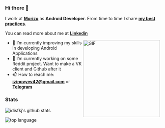 ### Hi there 👋

I work at **[Morizo](http://morizo.ru)** as **Android Developer**. From time to time I share **[my best practices](https://github.com/lndmflngs/awesome-ktx)**. 

You can read more about me at **[Linkedin](https://www.linkedin.com/in/иван-з-b62aba114/)**

<img align="right" alt="GIF" height="250px" src="https://media.giphy.com/media/VekcnHOwOI5So/giphy.gif" />

- 🌱 I’m currently improving my skills in developing Android Applications
- 🔭 I’m currently working on some Reddit project. Want to make a VK client and Github after it
- 📫 How to reach me: **izinovyev42@gmail.com** or **[Telegram](https://t.me/lndmflngs)**

### Stats
![idisfkj's github stats](https://github-readme-stats.vercel.app/api?username=lndmflngs&show_icons=true)

![top language](https://github-readme-stats.vercel.app/api/top-langs/?username=lndmflngs&layout=compact&card_width=445)

